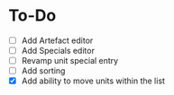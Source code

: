 # To-Do
- [ ] Add Artefact editor
- [ ] Add Specials editor
- [ ] Revamp unit special entry
- [ ] Add sorting 
- [X] Add ability to move units within the list
